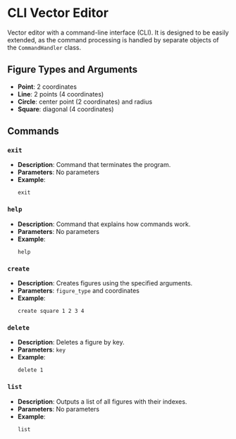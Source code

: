 # CLI Vector Editor

Vector editor with a command-line interface (CLI). It is designed to be easily extended, as the command processing is handled by separate objects of the `CommandHandler` class.

## Figure Types and Arguments

- **Point**: 2 coordinates  
- **Line**: 2 points (4 coordinates)  
- **Circle**: center point (2 coordinates) and radius  
- **Square**: diagonal (4 coordinates)

## Commands

### `exit`
- **Description**: Command that terminates the program.
- **Parameters**: No parameters
- **Example**: 
  ```
  exit

### `help`
- **Description**: Command that explains how commands work.
- **Parameters**: No parameters
- **Example**: 
  ```
  help
  ```

### `create`
- **Description**: Creates figures using the specified arguments.
- **Parameters**: `figure_type` and coordinates
- **Example**:
  ```
  create square 1 2 3 4
  ```

### `delete`
- **Description**: Deletes a figure by key.
- **Parameters**: `key`
- **Example**:
  ```
  delete 1
  ```

### `list`
- **Description**: Outputs a list of all figures with their indexes.
- **Parameters**: No parameters
- **Example**:
  ```
  list
  ```
